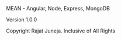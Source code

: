 MEAN - Angular, Node, Express, MongoDB

Version 1.0.0

Copyright Rajat Juneja. Inclusive of All Rights